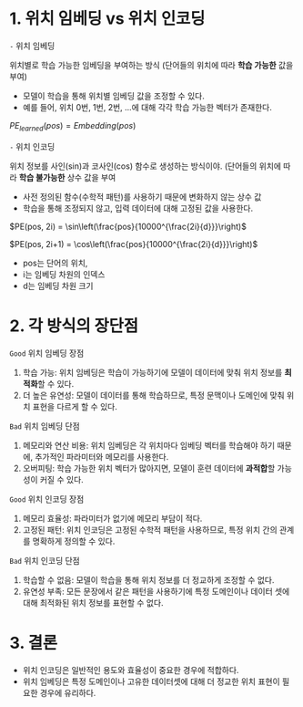 # 1. 위치 임베딩 vs 위치 인코딩

`-` 위치 임베딩

위치별로 학습 가능한 임베딩을 부여하는 방식 (단어들의 위치에 따라 **학습 가능한** 값을 부여)

- 모델이 학습을 통해 위치별 임베딩 값을 조정할 수 있다.
- 예를 들어, 위치 0번, 1번, 2번, ...에 대해 각각 학습 가능한 벡터가 존재한다.

$PE_{learned}(pos)=Embedding(pos)$

`-` 위치 인코딩 

위치 정보를 사인(sin)과 코사인(cos) 함수로 생성하는 방식이야. (단어들의 위치에 따라 **학습 불가능한** 상수 값을 부여

- 사전 정의된 함수(수학적 패턴)를 사용하기 때문에 변화하지 않는 상수 값
- 학습을 통해 조정되지 않고, 입력 데이터에 대해 고정된 값을 사용한다.

$PE(pos, 2i) = \sin\left(\frac{pos}{10000^{\frac{2i}{d}}}\right)$

$PE(pos, 2i+1) = \cos\left(\frac{pos}{10000^{\frac{2i}{d}}}\right)$

- pos는 단어의 위치,
- i는 임베딩 차원의 인덱스
- d는 임베딩 차원 크기

# 2. 각 방식의 장단점

`Good` 위치 임베딩 장점
1. 학습 가능: 위치 임베딩은 학습이 가능하기에 모델이 데이터에 맞춰 위치 정보를 **최적화**할 수 있다.
2. 더 높은 유연성: 모델이 데이터를 통해 학습하므로, 특정 문맥이나 도메인에 맞춰 위치 표현을 다르게 할 수 있다.

`Bad` 위치 임베딩 단점
1. 메모리와 연산 비용: 위치 임베딩은 각 위치마다 임베딩 벡터를 학습해야 하기 때문에, 추가적인 파라미터와 메모리를 사용한다.
2. 오버피팅: 학습 가능한 위치 벡터가 많아지면, 모델이 훈련 데이터에 **과적합**할 가능성이 커질 수 있다.

`Good` 위치 인코딩 장점
1. 메모리 효율성: 파라미터가 없기에 메모리 부담이 적다.
2. 고정된 패턴: 위치 인코딩은 고정된 수학적 패턴을 사용하므로, 특정 위치 간의 관계를 명확하게 정의할 수 있다.

`Bad` 위치 인코딩 단점
1. 학습할 수 없음: 모델이 학습을 통해 위치 정보를 더 정교하게 조정할 수 없다.
2. 유연성 부족: 모든 문장에서 같은 패턴을 사용하기에 특정 도메인이나 데이터 셋에 대해 최적화된 위치 정보를 표현할 수 없다.

# 3. 결론

- 위치 인코딩은 일반적인 용도와 효율성이 중요한 경우에 적합하다.
- 위치 임베딩은 특정 도메인이나 고유한 데이터셋에 대해 더 정교한 위치 표현이 필요한 경우에 유리하다.

